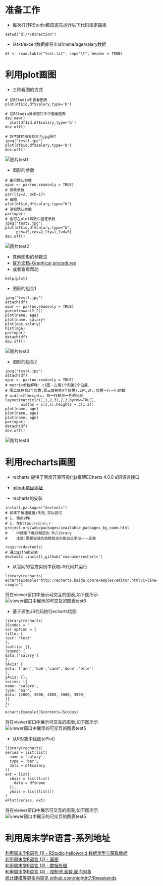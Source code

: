 # 准备工作
- 每次打开RStudio都应该先运行以下代码指定路径
```
setwd("d:/r/Rinaction")
```
- 从txt/excel/数据库导出id/name/age/salary数据
```
df <- read.table("test.txt", sep="\t", header = TRUE)
```
# 利用plot画图
- 三种看图的方式
```
# 在RStudio中查看图表
plot(df$id,df$salary,type='b')

# 在RStudio弹出窗口中中查看图表
dev.new()
  plot(df$id,df$salary,type='b')
dev.off()

# 将生成的图表保存为jpg图片
jpeg("test1.jpg")
plot(df$id,df$salary,type='b')
dev.off()
```
![图片test1](http://img-blog.csdn.net/20180318173437226?watermark/2/text/Ly9ibG9nLmNzZG4ubmV0L3NxcTUxMw==/font/5a6L5L2T/fontsize/400/fill/I0JBQkFCMA==/dissolve/70)

- 图形的参数
```
# 备份默认参数
opar <- par(no.readonly = TRUE)
# 修改参数
par(lty=2, pch=17)
# 画图
plot(df$id,df$salary,type="b")
# 读取默认参数
par(opar)
# 也可在plot函数中指定参数
jpeg("test2.jpg")
plot(df$id,df$salary,type="b",
     pch=15,cex=2,lty=1,lwd=5)
dev.off()
```
![图片test2](http://img-blog.csdn.net/20180318173459981?watermark/2/text/Ly9ibG9nLmNzZG4ubmV0L3NxcTUxMw==/font/5a6L5L2T/fontsize/400/fill/I0JBQkFCMA==/dissolve/70)

- 其他图形的参数见
- [官方文档-Graphical procedures](https://cran.r-project.org/doc/manuals/r-release/R-intro.html#Graphics)
- 或者查看帮助
```
help(plot)
```

- 图形的组合1
```
jpeg("test3.jpg")
attach(df)
opar <- par(no.readonly = TRUE)
par(mfrow=c(2,2))
plot(name, age)
plot(name, salary)
plot(age,salary)
hist(age)
par(opar)
detach(df)
dev.off()
```
![图片test3](http://img-blog.csdn.net/20180318173533731?watermark/2/text/Ly9ibG9nLmNzZG4ubmV0L3NxcTUxMw==/font/5a6L5L2T/fontsize/400/fill/I0JBQkFCMA==/dissolve/70)

- 图形的组合2
```
jpeg("test4.jpg")
attach(df)
opar <- par(no.readonly = TRUE)
# matrix参数解释: c(图一占第1个和第2个位置,
# 图二放在第3个位置,图三放在第4个位置),2列,3行,位置一行一行的数
# widths和heights: 每一行和每一列的比例
layout(matrix(c(1,1,2,3),2,2,byrow=TRUE),
       widths = c(3,1),heights = c(1,2))
plot(name, age)
plot(name, age)
plot(name, age)
par(opar)
detach(df)
dev.off()
```
![图片test4](http://img-blog.csdn.net/20180318173549832?watermark/2/text/Ly9ibG9nLmNzZG4ubmV0L3NxcTUxMw==/font/5a6L5L2T/fontsize/400/fill/I0JBQkFCMA==/dissolve/70)

# 利用recharts画图
- recharts 提供了百度开源可视化js框架ECharts 4.0.0 的R语言接口
- [github项目地址](https://github.com/cosname/recharts)

- recharts的安装
```
install.packages("devtools")
# 如果下载速度慢/失败,可以尝试
# 1. 使用VPN
# 2. 在https://cran.r-project.org/web/packages/available_packages_by_name.html
#    中搜索下载并解压到 R\library
#    注意:需要安装的依赖包也只能自己手动一一安装

require(devtools)
# 通过github安装
devtools::install_github('cosname/recharts')
```

- 从官网的官方实例中获取JS代码并运行
```
library(recharts)
echartsExample("http://echarts.baidu.com/examples/editor.html?c=line-simple")
```
将在viewer窗口中展示可交互的图表,如下图所示
![viewer窗口中展示的可交互的图表test6](http://img-blog.csdn.net/20180318184706279?watermark/2/text/Ly9ibG9nLmNzZG4ubmV0L3NxcTUxMw==/font/5a6L5L2T/fontsize/400/fill/I0JBQkFCMA==/dissolve/70)

- 基于源生JS代码执行echarts绘图
```
library(recharts)
JScodes = "
var option = {
title: {
text: 'test'
},
tooltip: {},
legend: {
data:['salary']
},
xAxis: {
data: ['ann','bob','cand','done','elle']
},
yAxis: {},
series: [{
name: 'salary',
type: 'bar',
data: [2000, 3000, 4000, 5000, 3500]
}]
};
"
echartsExample(JScontent=JScodes)
```
将在viewer窗口中展示可交互的图表,如下图所示
![viewer窗口中展示的可交互的图表test5](http://img-blog.csdn.net/2018031818464970?watermark/2/text/Ly9ibG9nLmNzZG4ubmV0L3NxcTUxMw==/font/5a6L5L2T/fontsize/400/fill/I0JBQkFCMA==/dissolve/70)

- 从R对象中绘图(ePlot)
```
library(recharts)
series = list(list(
  name = 'salary',
  type = 'bar',
  data = df$salary
))
ext = list(
  xAxis = list(list( 
    data = df$name
  )),
  yAxis = list(list())
)
ePlot(series, ext)
```
将在viewer窗口中展示可交互的图表,如下图所示
![viewer窗口中展示的可交互的图表test5]()

# 利用周末学R语言-系列地址
[利用周末学R语言 (1) - RStudio,helloworld,数据类型与获取数据](http://blog.csdn.net/sqq513/article/details/79588130)  
[利用周末学R语言 (2) - 画图](http://blog.csdn.net/sqq513/article/details/79602497)  
[利用周末学R语言 (3) - 数据处理](https://blog.csdn.net/sqq513/article/details/79606339)  
[利用周末学R语言 (4) - 控制流,函数,面向对象](https://blog.csdn.net/sqq513/article/details/79736261)  
[统计建模等更多内容见 github.com/nightttt7/Rweekends](https://github.com/nightttt7/Rweekends)  